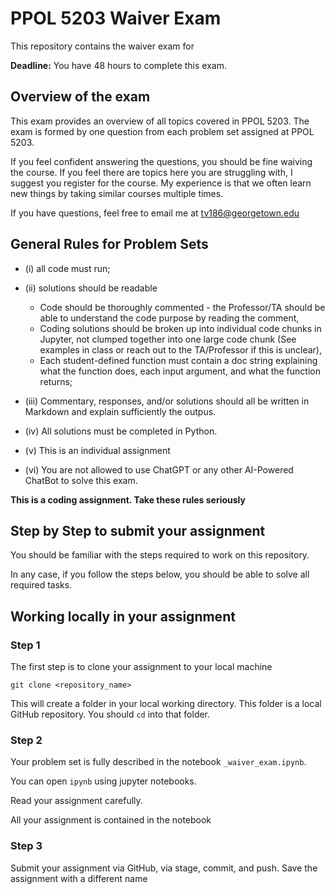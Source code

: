 # PPOL 5203 Waiver Exam

This repository contains the waiver exam for 

**Deadline:** You have 48 hours to complete this exam. 

## Overview of the exam

This exam provides an overview of all topics covered in PPOL 5203.  The exam is formed by one question from each problem set assigned at PPOL 5203. 

If you feel confident answering the questions, you should be fine waiving the course. If you feel there are topics here you are struggling with, I suggest you register for the course. My experience is that we often learn new things by taking similar courses multiple times. 

If you have questions, feel free to email me at tv186@georgetown.edu

## General Rules for Problem Sets


- (i) all code must run;

- (ii) solutions should be readable

    -   Code should be thoroughly commented - the Professor/TA should be able to understand the code purpose by reading the comment,
    -   Coding solutions should be broken up into individual code chunks in Jupyter, not clumped together into one large code chunk (See examples in class or reach out to the TA/Professor if this is unclear),
    -   Each student-defined function must contain a doc string explaining what the function does, each input argument, and what the function returns;

- (iii) Commentary, responses, and/or solutions should all be written in Markdown and explain sufficiently the outpus.

- (iv) All solutions must be completed in Python.

- (v) This is an individual assignment

- (vi) You are not allowed to use ChatGPT or any other AI-Powered ChatBot to solve this exam. 

**This is a coding assignment. Take these rules seriously**

## Step by Step to submit your assignment

You should be familiar with the steps required to work on this repository. 

In any case, if you follow the steps below, you should be able to solve all required tasks. 

## Working locally in your assignment

### Step 1

The first step is to clone your assignment to your local machine

```
git clone <repository_name>
```

This will create a folder in your local working directory. This folder is a local GitHub repository. You should `cd` into that folder. 

### Step 2

Your problem set is fully described in the notebook `_waiver_exam.ipynb`. 

You can open `ipynb` using jupyter notebooks. 

Read your assignment carefully. 

All your assignment is contained in the notebook

### Step 3

Submit your assignment via GitHub, via stage, commit, and push. Save the assignment with a different name

